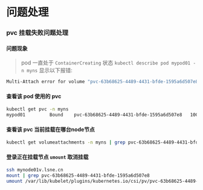 # 问题处理
### pvc 挂载失败问题处理

#### 问题现象

> pod 一直处于 `ContainerCreating` 状态
> `kubectl describe pod mypod01 -n myns` 显示以下报错:

```sh
Multi-Attach error for volume "pvc-63b68625-4489-4431-bfde-1595a6d507e8" Volume is already exclusively attached to one node and can't be attached to another
```

#### 查看该 pod 使用的 pvc

```sh
kubectl get pvc -n myns
mypod01         Bound    pvc-63b68625-4489-4431-bfde-1595a6d507e8   10Gi        RWO            csi-rbd-sc       372d
```

#### 查看该 pvc 当前挂载在哪台node节点

```sh
kubectl get volumeattachments -n myns | grep pvc-63b68625-4489-4431-bfde-1595a6d507e8
```

#### 登录正在挂载节点 `umount` 取消挂载

```sh
ssh mynode01v.lsne.cn
mount | grep pvc-63b68625-4489-4431-bfde-1595a6d507e8
umount /var/lib/kubelet/plugins/kubernetes.io/csi/pv/pvc-63b68625-4489-4431-bfde-1595a6d507e8/globalmount/0001-0009-rook-ceph-0000000000000002-f47d1920-9082-4e2a-8f5d-24961c1f26c1
```